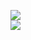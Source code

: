 [![](https://img.shields.io/badge/Made%20With-Github%20Spray-lightgrey.svg?style=for-the-badge&logo=github)](https://github.com/Annihil/github-spray#7114)  
[![](https://i.imgur.com/2DrTn0Z.gif)](https://github.com/Annihil/github-spray)